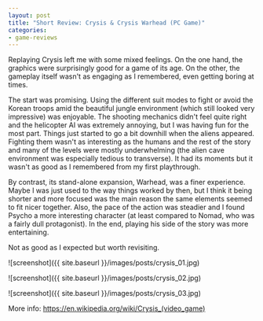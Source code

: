 ```yaml
---
layout: post
title: "Short Review: Crysis & Crysis Warhead (PC Game)"
categories:
- game-reviews
---
```


<p>
Replaying Crysis left me with some mixed feelings. On the one hand, the graphics were surprisingly good for a game of its age. On the other, the gameplay itself wasn't as engaging as I remembered, even getting boring at times.
</p>
<p>
The start was promising. Using the different suit modes to fight or avoid the Korean troops amid the beautiful jungle environment (which still looked very impressive) was enjoyable. The shooting mechanics didn't feel quite right and the helicopter AI was extremely annoying, but I was having fun for the most part. Things just started to go a bit downhill when the aliens appeared. Fighting them wasn't as interesting as the humans and the rest of the story and many of the levels were mostly underwhelming (the alien cave environment was especially tedious to transverse). It had its moments but it wasn't as good as I remembered from my first playthrough.
</p>
<p>
By contrast, its stand-alone expansion, Warhead, was a finer experience. Maybe I was just used to the way things worked by then, but I think it being shorter and more focused was the main reason the same elements seemed to fit nicer together. Also, the pace of the action was steadier and I found Psycho a more interesting character (at least compared to Nomad, who was a fairly dull protagonist). In the end, playing his side of the story was more entertaining.
</p>
<p>
Not as good as I expected but worth revisiting.
</p>


![screenshot]({{ site.baseurl }}/images/posts/crysis_01.jpg)

![screenshot]({{ site.baseurl }}/images/posts/crysis_02.jpg)

![screenshot]({{ site.baseurl }}/images/posts/crysis_03.jpg)


<p>More info: <a href="https://en.wikipedia.org/wiki/Crysis_(video_game)">https://en.wikipedia.org/wiki/Crysis_(video_game)</a></p>
